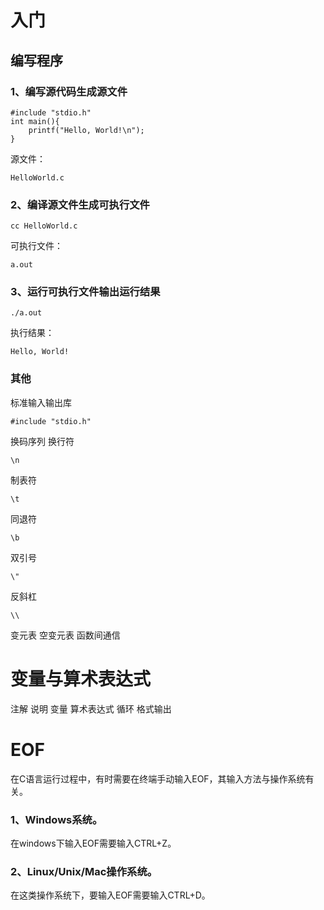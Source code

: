 # 入门
## 编写程序
### 1、编写源代码生成源文件
```
#include "stdio.h"
int main(){
    printf("Hello, World!\n");
}
```
源文件：
```
HelloWorld.c
```
### 2、编译源文件生成可执行文件
```
cc HelloWorld.c
```
可执行文件：
```
a.out
```
### 3、运行可执行文件输出运行结果
```
./a.out
```
执行结果：
```
Hello, World!
```
### 其他
标准输入输出库
```
#include "stdio.h"
```
换码序列
换行符
```
\n
```
制表符
```
\t
```
同退符
```
\b
```
双引号
```
\"
```
反斜杠
```
\\
```

变元表
空变元表
函数间通信



# 变量与算术表达式


注解
说明
变量
算术表达式
循环
格式输出


# EOF
在C语言运行过程中，有时需要在终端手动输入EOF，其输入方法与操作系统有关。
### 1、Windows系统。
在windows下输入EOF需要输入CTRL+Z。
### 2、Linux/Unix/Mac操作系统。
在这类操作系统下，要输入EOF需要输入CTRL+D。



